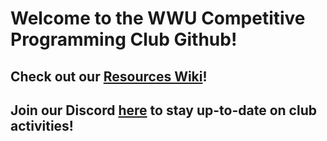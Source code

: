 # Welcome to the WWU Competitive Programming Club Github!
## Check out our [Resources Wiki](https://github.com/WWU-CPC/Resources/wiki)!
## Join our Discord [here](https://discord.gg/SRvCZyF8sC) to stay up-to-date on club activities!

